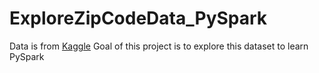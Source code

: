 # ExploreZipCodeData_PySpark

Data is from [Kaggle](https://www.kaggle.com/datasets/erdi28/zip-codes-demographics)
Goal of this project is to explore this dataset to learn PySpark
